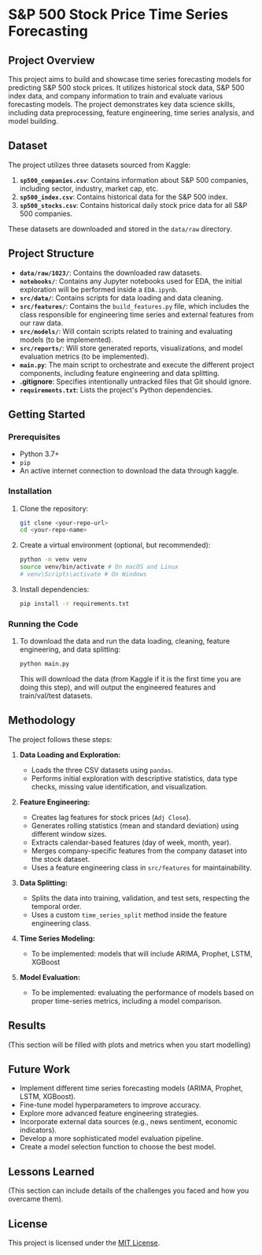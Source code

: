 # S&P 500 Stock Price Time Series Forecasting

## Project Overview

This project aims to build and showcase time series forecasting models for predicting S&P 500 stock prices. It utilizes historical stock data, S&P 500 index data, and company information to train and evaluate various forecasting models. The project demonstrates key data science skills, including data preprocessing, feature engineering, time series analysis, and model building.

## Dataset

The project utilizes three datasets sourced from Kaggle:

1.  **`sp500_companies.csv`**: Contains information about S&P 500 companies, including sector, industry, market cap, etc.
2.  **`sp500_index.csv`**: Contains historical data for the S&P 500 index.
3.  **`sp500_stocks.csv`**: Contains historical daily stock price data for all S&P 500 companies.

These datasets are downloaded and stored in the `data/raw` directory.

## Project Structure

*   **`data/raw/1023/`**: Contains the downloaded raw datasets.
*   **`notebooks/`**: Contains any Jupyter notebooks used for EDA, the initial exploration will be performed inside a `EDA.ipynb`.
*   **`src/data/`**: Contains scripts for data loading and data cleaning.
*   **`src/features/`**: Contains the `build_features.py` file, which includes the class responsible for engineering time series and external features from our raw data.
*   **`src/models/`**:  Will contain scripts related to training and evaluating models (to be implemented).
*   **`src/reports/`**: Will store generated reports, visualizations, and model evaluation metrics (to be implemented).
*   **`main.py`**: The main script to orchestrate and execute the different project components, including feature engineering and data splitting.
*   **.gitignore**: Specifies intentionally untracked files that Git should ignore.
*   **`requirements.txt`**: Lists the project's Python dependencies.

## Getting Started

### Prerequisites

*   Python 3.7+
*   `pip`
*   An active internet connection to download the data through kaggle.

### Installation

1.  Clone the repository:

    ```bash
    git clone <your-repo-url>
    cd <your-repo-name>
    ```

2.  Create a virtual environment (optional, but recommended):

    ```bash
    python -m venv venv
    source venv/bin/activate # On macOS and Linux
    # venv\Scripts\activate # On Windows
    ```

3.  Install dependencies:

    ```bash
    pip install -r requirements.txt
    ```

### Running the Code

1.  To download the data and run the data loading, cleaning, feature engineering, and data splitting:

    ```bash
    python main.py
    ```
    This will download the data (from Kaggle if it is the first time you are doing this step), and will output the engineered features and train/val/test datasets.

## Methodology

The project follows these steps:

1.  **Data Loading and Exploration:**
    *   Loads the three CSV datasets using `pandas`.
    *   Performs initial exploration with descriptive statistics, data type checks, missing value identification, and visualization.

2.  **Feature Engineering:**
    *   Creates lag features for stock prices (`Adj Close`).
    *   Generates rolling statistics (mean and standard deviation) using different window sizes.
    *   Extracts calendar-based features (day of week, month, year).
    *   Merges company-specific features from the company dataset into the stock dataset.
    *   Uses a feature engineering class in `src/features` for maintainability.

3.  **Data Splitting:**
    *   Splits the data into training, validation, and test sets, respecting the temporal order.
    *   Uses a custom `time_series_split` method inside the feature engineering class.

4.  **Time Series Modeling:**
     *   To be implemented: models that will include ARIMA, Prophet, LSTM, XGBoost

5.  **Model Evaluation:**
      *   To be implemented: evaluating the performance of models based on proper time-series metrics, including a model comparison.

## Results

(This section will be filled with plots and metrics when you start modelling)

## Future Work

*   Implement different time series forecasting models (ARIMA, Prophet, LSTM, XGBoost).
*   Fine-tune model hyperparameters to improve accuracy.
*   Explore more advanced feature engineering strategies.
*   Incorporate external data sources (e.g., news sentiment, economic indicators).
*   Develop a more sophisticated model evaluation pipeline.
*   Create a model selection function to choose the best model.

## Lessons Learned

(This section can include details of the challenges you faced and how you overcame them).

## License

This project is licensed under the [MIT License](https://opensource.org/licenses/MIT).
